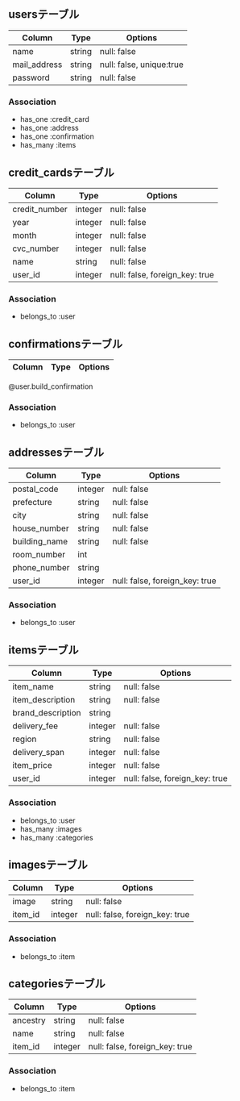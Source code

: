 

## usersテーブル

|Column|Type|Options|
|------|----|-------|
|name|string|null: false|
|mail_address|string|null: false, unique:true|
|password|string|null: false|

### Association
- has_one :credit_card
- has_one :address
- has_one :confirmation
- has_many :items




## credit_cardsテーブル

|Column|Type|Options|
|------|----|-------|
|credit_number|integer|null: false|
|year|integer|null: false|
|month|integer|null: false|
|cvc_number|integer|null: false|
|name|string|null: false|
|user_id|integer|null: false, foreign_key: true|

### Association
- belongs_to :user




## confirmationsテーブル

|Column|Type|Options|
|------|----|-------|
@user.build_confirmation

### Association
- belongs_to :user




## addressesテーブル

|Column|Type|Options|
|------|----|-------|
|postal_code|integer|null: false|
|prefecture|string|null: false|
|city|string|null: false|
|house_number|string|null: false|
|building_name|string|null: false|
|room_number|int|
|phone_number|string|
|user_id|integer|null: false, foreign_key: true|

### Association
- belongs_to :user




## itemsテーブル

|Column|Type|Options|
|------|----|-------|
|item_name|string|null: false|
|item_description|string|null: false|
|brand_description|string|
|delivery_fee|integer|null: false|
|region|string|null: false|
|delivery_span|integer|null: false|
|item_price|integer|null: false|
|user_id|integer|null: false, foreign_key: true|

### Association
- belongs_to :user
- has_many :images
- has_many :categories




## imagesテーブル

|Column|Type|Options|
|------|----|-------|
|image|string|null: false|
|item_id|integer|null: false, foreign_key: true|

### Association
- belongs_to :item





## categoriesテーブル

|Column|Type|Options|
|------|----|-------|
|ancestry|string|null: false|
|name|string|null: false|
|item_id|integer|null: false, foreign_key: true|

### Association
- belongs_to :item